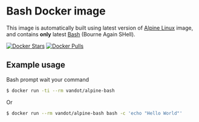 # Bash Docker image

This image is automatically built using latest version of [Alpine Linux](https://alpinelinux.org/) image, and
contains __only__ latest [Bash](https://www.gnu.org/software/bash/) (Bourne Again SHell).

[![Docker Stars](https://img.shields.io/docker/stars/vandot/alpine-bash.svg)](https://hub.docker.com/r/vandot/alpine-bash/)
[![Docker Pulls](https://img.shields.io/docker/pulls/vandot/alpine-bash.svg)](https://hub.docker.com/r/vandot/alpine-bash/)

## Example usage

Bash prompt wait your command 
```bash
$ docker run -ti --rm vandot/alpine-bash
```

Or 

```bash
$ docker run --rm vandot/alpine-bash bash -c 'echo "Hello World"'
```
